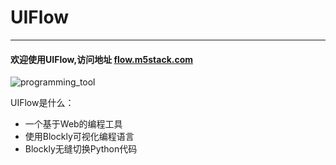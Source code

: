 # UIFlow
___________________
#### 欢迎使用UIFlow,访问地址 [flow.m5stack.com](http://flow.m5stack.com/)

![programming_tool](https://raw.githubusercontent.com/Gitshaoxiang/M5GO_doc/master/M5GO_CN_doc/image/F1.JPG)

UIFlow是什么：
* 一个基于Web的编程工具
* 使用Blockly可视化编程语言
* Blockly无缝切换Python代码
